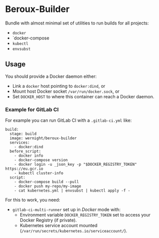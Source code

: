 Beroux-Builder
==============

Bundle with almost minimal set of utilities to run builds for all projects:

  * `docker`
  * `docker-compose
  * `kubectl`
  * `envsubst`


Usage
-----

You should provide a Docker daemon either:
  - Link a `docker` host pointing to `docker:dind`, or
  - Mount host Docker socket `/var/run/docker.sock`, or
  - Set `DOCKER_HOST` to where this container can reach a Docker daemon.

### Example for GitLab CI

For example you can run GitLab CI with a `.gitlab-ci.yml` like:

    build:
      stage: build
      image: wernight/beroux-builder
      services:
        - docker:dind
      before_script:
        - docker info
        - docker-compose version
        - docker login -u _json_key -p "$DOCKER_REGISTRY_TOKEN" https://eu.gcr.io
        - kubectl cluster-info
      script:
        - docker-compose build --pull
        - docker push my-repo/my-image
        - cat kubernetes.yml | envsubst | kubectl apply -f -

For this to work, you need:

   - `gitlab-ci-multi-runner` set up in *Docker* mode with:
       - Environment variable `DOCKER_REGISTRY_TOKEN` set to access your Docker Registry (if private).
       - Kubernetes service account mounted (`/var/run/secrets/kubernetes.io/serviceaccount/`).
